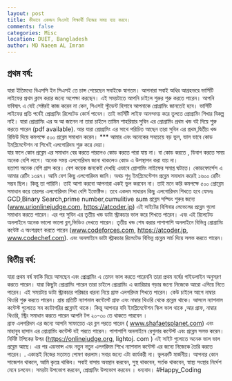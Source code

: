 ```yaml
---
layout: post
title: কীভাবে একজন সিএসই শিক্ষার্থী নিজের সময় ব্যয় করবে। 
comments: false
categories: Misc
location: DUET, Bangladesh
author: MD Naeem AL Imran
---
```


## প্রথম বর্ষ: 
যারা ইতিমধ্যে বিএসসি ইন সিএসই তে চান্স পেয়েছেন সবাইকে স্বাগতম।
 আপনারা সবাই অধির আগ্রহভরে ভার্সিটি লাইফের প্রথম ক্লাস করার জন্যে অপেক্ষা করছেন।
 এই সময়টাতে আপনি চাইলে শুরুর শুরু করতে পারেন। 
আপনি ভবিষ্যৎ এ যেই সেক্টরই কাজ করেন না কেন, সিএসই স্টুডেন্ট হিসাবে আপনাকে প্রোগ্রামিং জানতেই হবে।
 ভার্সিটি লাইফের প্রতি পর্বেই প্রোগ্রামিং রিলেটেড কোর্স পাবেন। তাই ভার্সিটি লাইফ আনন্দময় করে তুলতে প্রোগ্রামিং শিখার বিকল্প নাই। 
যারা প্রোগ্রামিং এর অ আ জানেন না তারা চাইলে তামিম শাহরিয়ার সুবিন এর প্রোগ্রামিং প্রথম খন্ড বই দিয়ে শুরু করতে পারেন (pdf available). 
আর যারা প্রোগ্রামিং এর সাথে পরিচিত আছেন তারা সুবিন এর প্রথম,দ্বিতীয় খন্ড রিভিউ দিয়ে কমপক্ষে ৫০০ প্রব্লেম সমাধান করেন। 
*** আমার এবং অনেকের সবচেয়ে বড় ভুল, ভাল ভাবে কোড ইমপ্লিমেন্টেশন না শিখেই এলগোরিদম শুরু করে দেয়া।  
যার ফলে কোন প্রব্লেম এর সমাধান বের করতে পারলেও কোড করতে পারা যায় না। বা কোড করতে , ডিবাগ করতে  সময় অনেক বেশি লাগে। 
অনেক সময় এলগোরিদম জানা থাকলেও কোড এ উপস্থাপন করা যায় না।  
হতাশা অনেক বেশি গ্রাস করে। বেশ কয়েক জনকেই দেখছি  এভাবে প্রোগামিং  লাইফের সমাপ্ত ঘটাতে। 
কোডফোর্সেস এ আমার রেটিং ১৩৪৭। আমি বেশ কিছু এলগোরিদম জানি। অথচ শুধু ইমপ্লিমেন্টেশন প্রব্লেম সমাধান করেই ১৬০০ রেটিং সম্ভব ছিল। কিন্তু তা পারিনি। 
তাই আশা করবো আপনারা একই ভুল করবেন না। 
তাই মনে করি কমপক্ষে ৫০০ প্রোব্লেম সমাধান করে তারপর এলগোরিদম শিখা বেশি ইফেক্টিভ। 
তবে একদম সাধারন কিছু এলগোরিদম শিখতে হবে যেমনঃ  GCD,Binary Search,prime number,cumulitive sum
প্রব্লেম সল্ভিং শুরুর জন্যে (www.urionlinejudge.com, https://atcoder.jp) এই সাইটের বিগিনার লেভেলের প্রব্লেম গুলো সমাধান করতে পারেন।
এর পর সুবিন এর তৃতীয় খন্ড ডাটা স্ট্রাকচার ভাল করে শিখতে পারেন।  এবং  এই রিলেটেড অনলাইনে অনেক ভালো ভালো ব্লগ,ভিডিও দেখতে পারেন। 
তৃতীয় খন্ড শেষ করার পাশাপাশি অনলাইনে বিভিন্ন প্রোগ্রামিং কন্টেষ্ট এ অংশগ্রহণ করতে পারেন (www.codeforces.com, https://atcoder.jp, www.codechef.com). 
এবং অনলাইনে ডাটা স্ট্রাকচার রিলেটেড বিভিন্ন প্রব্লেম সার্চ দিয়ে সলভ করতে পারেন।

## দ্বিতীয় বর্ষ: 
যারা প্রথম বর্ষ ফাকি দিয়ে আসছেন এবং প্রোগ্রামিং এ তেমন ভাল করতে পারেননি তারা প্রথম বর্ষের গাইডলাইন অনুসরণ করতে পারেন। 
যারা কিছুটা প্রোগ্রামিং পারেন তারা চাইলে প্রোগ্রামিং এ ক্যারিয়ার গড়ার জন্যে নিজেকে আরো এগিয়ে নিতে পারেন। 
এই সময়টায় ডাটা স্ট্রাকচার পরিষ্কার ধারনা নিয়ে গ্রাফ এলগরিদম শিখতে পারেন। কেউ চাইলে আগে নাম্বার থিওরি শুরু করতে পারেন। 
প্রায় প্রতিটি ন্যাশনাল কন্টেস্টে গ্রাফ এবং নাম্বার থিওরি থেকে প্রব্লেম থাকে।  আসলে ন্যাশনাল কন্টেস্ট গুলোতে সব ক্যাটাগরির প্রব্লেমই থাকে। 
কিন্তু আপনার যদি ইমপ্লিমেন্টেশন স্কিল ভাল থাকে ,আর গ্রাফ, নাম্বার থিওরি, স্ট্রিং সমাধান করতে পারেন আপনি টপ ২০-৩০ তে থাকতে পারবেন ।  
গ্রাফ এলগরিদম এর জন্যে আপনি সাফায়েত এর ব্লগ পরতে পারেন ( www.shafaetsplanet.com) 
এবং মাহাবুব হাসান এর প্রোগ্রামিং কন্টেস্ট বই পরতে পারেন। পাশাপাশি অনলাইনে রেগুলার কন্টেস্ট এবং প্রব্লেম সলভ করেন। 
নির্দিষ্ট টপিকের উপর (https://onlinejudge.org, lightoj. com ) এই সাইট গুলোতে অনেক ভাল ভাল প্রব্লেম আছে। 
এর পর এডভান্স এবং নতুন নতুন এলগরিদম শিখে ন্যাশনাল কন্টেস্ট এর জন্যে নিজেকে তৈরি করতে পারেন।
.
একান্তই নিজের মতামত পোষণ করলাম।সবার জন্যে এটা কার্যকরী না। ভুলত্রুটি মার্জনীয়। আপনার কোন সাজেশন থাকলে, আমি কৃতঘ্ন থাকিব।
সবাই বাসায় অবস্থান করবেন, সুস্থ থাকবেন, সর্তক থাকবেন, স্বাস্থ্য সংস্থার নির্দেশ মেনে চলবেন। সময়টা উপভোগ করবেন, প্রোগ্রামিং উপভোগ করবেন । ধন্যবাদ।
#Happy_Coding

